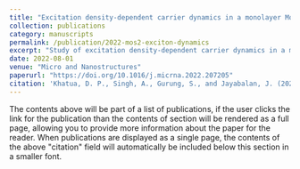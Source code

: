 ```yaml
---
title: "Excitation density-dependent carrier dynamics in a monolayer MoS₂: Exciton dissociation, formation and bottlenecking"
collection: publications
category: manuscripts
permalink: /publication/2022-mos2-exciton-dynamics
excerpt: "Study of excitation density-dependent carrier dynamics in a monolayer MoS₂, including exciton dissociation, formation, and bottlenecking effects."
date: 2022-08-01
venue: "Micro and Nanostructures"
paperurl: "https://doi.org/10.1016/j.micrna.2022.207205"
citation: 'Khatua, D. P., Singh, A., Gurung, S., and Jayabalan, J. (2022). "Excitation density-dependent carrier dynamics in a monolayer MoS₂: Exciton dissociation, formation and bottlenecking." <i>Micro and Nanostructures</i>, 165, 207205. https://doi.org/10.1016/j.micrna.2022.207205'
---
```


The contents above will be part of a list of publications, if the user clicks the link for the publication than the contents of section will be rendered as a full page, allowing you to provide more information about the paper for the reader. When publications are displayed as a single page, the contents of the above "citation" field will automatically be included below this section in a smaller font.
